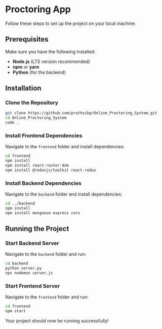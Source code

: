 # Proctoring App  

Follow these steps to set up the project on your local machine.

## Prerequisites  
Make sure you have the following installed:
- **Node.js** (LTS version recommended)
- **npm** or **yarn**
- **Python** (for the backend)

## Installation  

### Clone the Repository  
```sh
git clone https://github.com/pruthvikp/Online_Proctoring_System.git  
cd Online_Proctoring_System  
code .
```

### Install Frontend Dependencies  
Navigate to the `frontend` folder and install dependencies:
```sh
cd frontend  
npm install  
npm install react-router-dom  
npm install @reduxjs/toolkit react-redux  
```

### Install Backend Dependencies  
Navigate to the `backend` folder and install dependencies:
```sh
cd ../backend  
npm install  
npm install mongoose express cors  
```

## Running the Project  

### Start Backend Server  
Navigate to the `backend` folder and run:
```sh
cd backend  
python server.py  
npx nodemon server.js  
```

### Start Frontend Server  
Navigate to the `frontend` folder and run:
```sh
cd frontend  
npm start  
```

Your project should now be running successfully!

